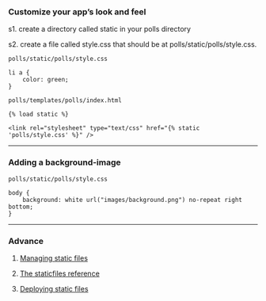 ### Customize your app’s look and feel

s1. create a directory called static in your polls directory

s2. create a file called style.css that should be at polls/static/polls/style.css.

`polls/static/polls/style.css`

    li a {
        color: green;
    }

`polls/templates/polls/index.html`

    {% load static %}

    <link rel="stylesheet" type="text/css" href="{% static 'polls/style.css' %}" />

------------------------------------------------------------------------------------
### Adding a background-image

`polls/static/polls/style.css`

    body {
        background: white url("images/background.png") no-repeat right bottom;
    }

------------------------------------------------------------------------------------
### Advance

1. [Managing static files](https://docs.djangoproject.com/en/2.0/howto/static-files/)

2. [The staticfiles reference](https://docs.djangoproject.com/en/2.0/ref/contrib/staticfiles/)

3. [Deploying static files](https://docs.djangoproject.com/en/2.0/howto/static-files/deployment/)
